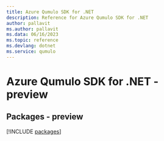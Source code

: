 ```yaml
---
title: Azure Qumulo SDK for .NET
description: Reference for Azure Qumulo SDK for .NET
author: pallavit
ms.author: pallavit
ms.data: 06/16/2023
ms.topic: reference
ms.devlang: dotnet
ms.service: qumulo
---
```

# Azure Qumulo SDK for .NET - preview
## Packages - preview
[!INCLUDE [packages](qumulo-index.md)]
